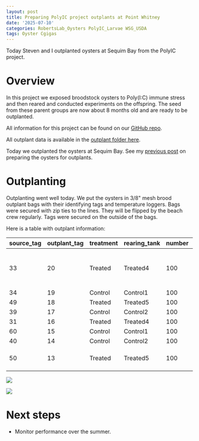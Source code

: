 ```yaml
---
layout: post
title: Preparing PolyIC project outplants at Point Whitney 
date: '2025-07-10'
categories: RobertsLab_Oysters PolyIC_Larvae WSG_USDA
tags: Oyster Cgigas
---
```


Today Steven and I outplanted oysters at Sequim Bay from the PolyIC project. 

# Overview 

In this project we exposed broodstock oysters to Poly(I:C) immune stress and then reared and conducted experiments on the offspring. The seed from these parent groups are now about 8 months old and are ready to be outplanted.  

All information for this project can be found on our [GitHub repo](https://github.com/RobertsLab/polyIC-larvae/tree/main).  

All outplant data is available in the [outplant folder here](https://github.com/RobertsLab/polyIC-larvae/tree/main/data/outplant/sequim).  

Today we outplanted the oysters at Sequim Bay. See my [previous post](https://ahuffmyer.github.io/ASH_Putnam_Lab_Notebook/Preparing-polyIC-project-outplants-at-Point-Whitney/) on preparing the oysters for outplants.   

# Outplanting 

Outplanting went well today. We put the oysters in 3/8" mesh brood outplant bags with their identifying tags and temperature loggers. Bags were secured with zip ties to the lines. They will be flipped by the beach crew regularly. Tags were secured on the outside of the bags.  

Here is a table with outplant information:  

| source_tag | outplant_tag | treatment | rearing_tank | number | logger   | deploy.date | notes                                                                      |
|------------|--------------|-----------|--------------|--------|----------|-------------|----------------------------------------------------------------------------|
| 33         | 20           | Treated   | Treated4     | 100    | 22023399 | 20250710    | top of health stack, largest group  |
| 34         | 19           | Control   | Control1     | 100    | 22023398 | 20250710    |                                                                            |
| 49         | 18           | Treated   | Treated5     | 100    |          | 20250710    |                                                                            |
| 39         | 17           | Control   | Control2     | 100    |          | 20250710    |                                                                            |
| 31         | 16           | Treated   | Treated4     | 100    |          | 20250710    |                                                                            |
| 60         | 15           | Control   | Control1     | 100    |          | 20250710    |                                                                            |
| 40         | 14           | Control   | Control2     | 100    |          | 20250710    |                                                                            |
| 50         | 13           | Treated   | Treated5     | 100    |          | 20250710    | bottom of stack                                                            |    

![](https://github.com/AHuffmyer/ASH_Putnam_Lab_Notebook/blob/master/images/NotebookImages/oysters/wsg_usda/20250710/pic1.jpeg?raw=true) 

![](https://github.com/AHuffmyer/ASH_Putnam_Lab_Notebook/blob/master/images/NotebookImages/oysters/wsg_usda/20250710/pic2.jpeg?raw=true) 

# Next steps

- Monitor performance over the summer.   

